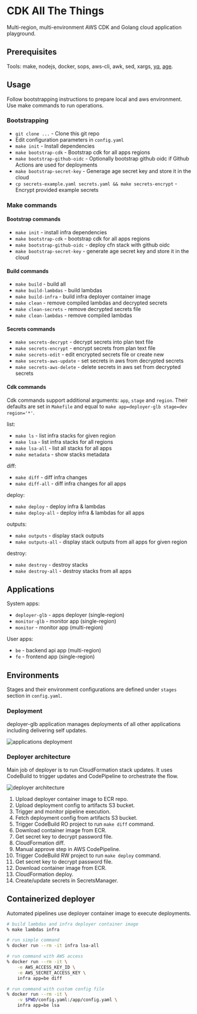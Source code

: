 # CDK All The Things

Multi-region, multi-environment AWS CDK and Golang cloud application playground.

## Prerequisites

Tools: make, nodejs, docker, sops, aws-cli, awk, sed, xargs, [yq](https://github.com/mikefarah/yq), [age](https://github.com/FiloSottile/age).

## Usage

Follow bootstrapping instructions to prepare local and aws environment. Use make commands to run operations.

### Bootstrapping

- `git clone ...` - Clone this git repo
- Edit configuration parameters in `config.yaml`
- `make init` - Install dependencies
- `make bootstrap-cdk` - Bootstrap cdk for all apps regions
- `make bootstrap-github-oidc` - Optionally bootstrap github oidc if Github Actions are used for deployments
- `make bootstrap-secret-key` - Generage age secret key and store it in the cloud
- `cp secrets-example.yaml secrets.yaml && make secrets-encrypt` - Encrypt provided example secrets

### Make commands

#### Bootstrap commands

- `make init` - install infra dependencies
- `make bootstrap-cdk` - bootstrap cdk for all apps regions
- `make bootstrap-github-oidc` - deploy cfn stack with github oidc
- `make bootstrap-secret-key` - generate age secret key and store it in the cloud

#### Build commands

- `make build` - build all
- `make build-lambdas` - build lambdas
- `make build-infra` - build infra deployer container image
- `make clean` - remove compiled lambdas and decrypted secrets
- `make clean-secrets` - remove decrypted secrets file
- `make clean-lambdas` - remove compiled lambdas

#### Secrets commands

- `make secrets-decrypt` - decrypt secrets into plan text file
- `make secrets-encrypt` - encrypt secrets from plan text file
- `make secrets-edit` - edit encrypted secrets file or create new
- `make secrets-aws-update` - set secrets in aws from decrypted secrets
- `make secrets-aws-delete` - delete secrets in aws set from decrypted secrets

#### Cdk commands

Cdk commands support additional arguments: `app`, `stage` and `region`. Their defaults are set in `Makefile` and equal to `make app=deployer-glb stage=dev region='*'`.

list:

- `make ls` - list infra stacks for given region
- `make lsa` - list infra stacks for all regions
- `make lsa-all` - list all stacks for all apps
- `make metadata` - show stacks metadata

diff:

- `make diff` - diff infra changes
- `make diff-all` - diff infra changes for all apps

deploy:

- `make deploy` - deploy infra & lambdas
- `make deploy-all` - deploy infra & lambdas for all apps

outputs:

- `make outputs` - display stack outputs
- `make outputs-all` - display stack outputs from all apps for given region

destroy:

- `make destroy` - destroy stacks
- `make destroy-all` - destroy stacks from all apps

## Applications

System apps:

- `deployer-glb` - apps deployer (single-region)
- `monitor-glb` - monitor app (single-region)
- `monitor` - monitor app (multi-region)

User apps:

- `be` - backend api app (multi-region)
- `fe` - frontend app (single-region)

## Environments

Stages and their environment configurations are defined under `stages` section in `config.yaml`.

### Deployment

deployer-glb application manages deployments of all other applications including delivering self updates.

![applications deployment](https://user-images.githubusercontent.com/5339042/195422269-3c44f4c6-11b2-4d1f-ab25-40d7243072f6.svg)

### Deployer architecture

Main job of deployer is to run CloudFormation stack updates. It uses CodeBuild to trigger updates and CodePipeline to orchestrate the flow.

![deployer architecture](https://user-images.githubusercontent.com/5339042/195419705-4b1d9b33-441b-41a3-8eda-ee4ba7475634.svg)

1. Upload deployer container image to ECR repo.
2. Upload deployment config to artifacts S3 bucket.
3. Trigger and monitor pipeline execution.
4. Fetch deployment config from artifacts S3 bucket.
5. Trigger CodeBuild RO project to run `make diff` command.
6. Download container image from ECR.
7. Get secret key to decrypt password file.
8. CloudFormation diff.
9. Manual approve step in AWS CodePipeline.
10. Trigger CodeBuild RW project to run `make deploy` command.
11. Get secret key to decrypt password file.
12. Download container image from ECR.
13. CloudFormation deploy.
14. Create/update secrets in SecretsManager.

## Containerized deployer

Automated pipelines use deployer container image to execute deployments.

```bash
# build lambdas and infra deployer container image
% make lambdas infra

# run simple command
% docker run --rm -it infra lsa-all

# run command with AWS access
% docker run --rm -it \
    -e AWS_ACCESS_KEY_ID \
    -e AWS_SECRET_ACCESS_KEY \
    infra app=be diff

# run command with custom config file
% docker run --rm -it \
    -v $PWD/config.yaml:/app/config.yaml \
    infra app=be lsa
```
